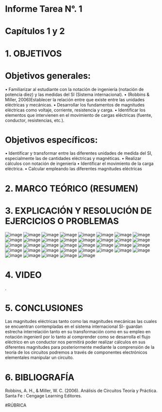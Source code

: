 # Informe Tarea N°. 1
# Capítulos 1 y 2
# 1. OBJETIVOS
#      Objetivos generales:
•	Familiarizar al estudiante con la notación de ingeniería (notación de potencia diez) y las medidas del SI (Sistema internacional).
•	(Robbins & Miller, 2006)Establecer la relación entre que existe entre las unidades eléctricas y mecánicas.
•	Desarrollar los fundamentos de magnitudes eléctricas como voltaje, corriente, resistencia y carga.
•	Identificar los elementos que intervienen en el movimiento de cargas eléctricas (fuente, conductor, resistencias, etc.).
#      Objetivos específicos:
•	Identificar y transformar entre las diferentes unidades de medida del SI, especialmente las de cantidades eléctricas y magnéticas.
•	Realizar cálculos con notación de ingeniería 
•	Identificar el movimiento de la carga eléctrica.
•	Calcular empleando las diferentes magnitudes eléctricas 
# 2.	MARCO TEÓRICO (RESUMEN)

# 3.	EXPLICACIÓN Y RESOLUCIÓN DE EJERCICIOS O PROBLEMAS

![image](https://user-images.githubusercontent.com/84587055/120576494-76ecee00-c3e8-11eb-85aa-224117e34b31.png)
![image](https://user-images.githubusercontent.com/84587055/120576537-8cfaae80-c3e8-11eb-97b6-8b28855f71a4.png)
![image](https://user-images.githubusercontent.com/84587055/120576643-c03d3d80-c3e8-11eb-9fe2-7e593f7ec71a.png)
![image](https://user-images.githubusercontent.com/84587055/120576654-c59a8800-c3e8-11eb-912d-65f9689ab632.png)
![image](https://user-images.githubusercontent.com/84587055/120576671-c8957880-c3e8-11eb-9b36-62d10e85b755.png)
![image](https://user-images.githubusercontent.com/84587055/120576701-d4813a80-c3e8-11eb-8d1e-45822a7a8bfa.png)
![image](https://user-images.githubusercontent.com/84587055/120576735-e4991a00-c3e8-11eb-91e2-70b48448c992.png)
![image](https://user-images.githubusercontent.com/84587055/120576741-e8c53780-c3e8-11eb-96fd-accf19e830ad.png)
![image](https://user-images.githubusercontent.com/84587055/120576755-ecf15500-c3e8-11eb-899f-472963739adc.png)
![image](https://user-images.githubusercontent.com/84587055/120576765-efec4580-c3e8-11eb-952d-78e9d8e621c0.png)
![image](https://user-images.githubusercontent.com/84587055/120576776-f37fcc80-c3e8-11eb-84f6-568f69ca9bed.png)
![image](https://user-images.githubusercontent.com/84587055/120576787-f67abd00-c3e8-11eb-80cd-f780d96df82d.png)
![image](https://user-images.githubusercontent.com/84587055/120576797-faa6da80-c3e8-11eb-9cba-e8b06f359892.png)
![image](https://user-images.githubusercontent.com/84587055/120576807-fda1cb00-c3e8-11eb-9fc5-0a3bdf1f8a3b.png)
![image](https://user-images.githubusercontent.com/84587055/120576818-01355200-c3e9-11eb-8350-a610b1a72e49.png)
![image](https://user-images.githubusercontent.com/84587055/120576826-04c8d900-c3e9-11eb-87e7-fbcd5e7f2901.png)
![image](https://user-images.githubusercontent.com/84587055/120576833-07c3c980-c3e9-11eb-934b-92a1ef10238f.png)
![image](https://user-images.githubusercontent.com/84587055/120576846-0b575080-c3e9-11eb-8d37-11476234eeaf.png)
![image](https://user-images.githubusercontent.com/84587055/120576855-0e524100-c3e9-11eb-9c07-7caad8c3ebd0.png)
![image](https://user-images.githubusercontent.com/84587055/120576864-114d3180-c3e9-11eb-8b0b-64ff1aef225f.png)
![image](https://user-images.githubusercontent.com/84587055/120576872-14e0b880-c3e9-11eb-8c89-8fc762a7973c.png)
![image](https://user-images.githubusercontent.com/84587055/120576879-17dba900-c3e9-11eb-821e-e145431edf98.png)
![image](https://user-images.githubusercontent.com/84587055/120576888-1ad69980-c3e9-11eb-9797-c8b27395b8e8.png)
![image](https://user-images.githubusercontent.com/84587055/120576898-1e6a2080-c3e9-11eb-8366-6a7b66d1bebb.png)
![image](https://user-images.githubusercontent.com/84587055/120576904-21651100-c3e9-11eb-8bc5-e77cfbb359ce.png)
![image](https://user-images.githubusercontent.com/84587055/120576913-24f89800-c3e9-11eb-996a-1b00aa7eb652.png)
![image](https://user-images.githubusercontent.com/84587055/120576927-288c1f00-c3e9-11eb-9be4-a645035ef484.png)
![image](https://user-images.githubusercontent.com/84587055/120576932-2c1fa600-c3e9-11eb-9e71-bcd2c5275357.png)
![image](https://user-images.githubusercontent.com/84587055/120576936-2f1a9680-c3e9-11eb-85fb-1b19d08b5e0f.png)
![image](https://user-images.githubusercontent.com/84587055/120576943-317cf080-c3e9-11eb-8ab0-6c378a8a6e1b.png)
![image](https://user-images.githubusercontent.com/84587055/120576950-3477e100-c3e9-11eb-94d9-0dae2992f273.png)
![image](https://user-images.githubusercontent.com/84587055/120576961-3772d180-c3e9-11eb-8986-d2607ef7442c.png)
![image](https://user-images.githubusercontent.com/84587055/120576965-39d52b80-c3e9-11eb-9be7-a29636c02c68.png)
![image](https://user-images.githubusercontent.com/84587055/120576977-3cd01c00-c3e9-11eb-95d7-db7b73588443.png)
![image](https://user-images.githubusercontent.com/84587055/120576985-3fcb0c80-c3e9-11eb-8dfa-3bdd3e2d132c.png)
![image](https://user-images.githubusercontent.com/84587055/120576991-435e9380-c3e9-11eb-8e4b-e1cbad77f3c5.png)
![image](https://user-images.githubusercontent.com/84587055/120576999-46598400-c3e9-11eb-9357-df825f6a47db.png)

# 4.	VIDEO
.
# 5.	CONCLUSIONES
Las magnitudes eléctricas tanto como las magnitudes mecánicas las cuales se encuentran contempladas en el sistema internacional 
SI- guardan estrecha interrelación tanto en su transformación como en su empleo en notación ingenieril por lo tanto al comprender 
como se desarrolla el flujo eléctrico en un conductor nos permitirá poder realizar cálculos en sus diferentes magnitudes 
para posteriormente mediante la comprensión de la teoría de los circuitos podremos a través de componentes electrónicos 
elementales manipular un circuito.

# 6.	BIBLIOGRAFÍA
Robbins, A. H., & Miller, W. C. (2006). Análisis de Circuitos Teoría y Práctica. Santa Fe : Cengage Learning Editores.

#RÚBRICA
 
